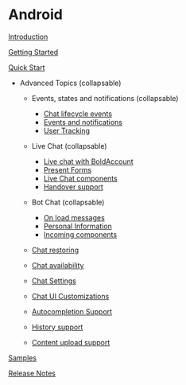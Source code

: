 # Android

[Introduction](IntroductionAndroid)

[Getting Started](GettingStartedAndroid)

[Quick Start](QuickStartAndroid)

- Advanced Topics  (collapsable)
  - Events, states and notifications  (collapsable)
    - [Chat lifecycle events](ChatLifecycleEventsAndroid)
    - [Events and notifications](Listeners-and-subscriptions-android)
    - [User Tracking](UserTrackingAndroid)
    
  - Live Chat  (collapsable)
    - [Live chat with BoldAccount](LiveBoldChatAdvanceAndroid)
    - [Present Forms](PresentFormsAndroid) 
    - [Live Chat components](Live-Components-android)
    - [Handover support](HandoverAndroid)
    
  - Bot Chat  (collapsable)
    - [On load messages](On-load-messages-injection-Android)
    - [Personal Information](Personal_Information)
    - [Incoming components](Incoming-component-Android)

  - [Chat restoring](ChatRestoringAndroid)
  - [Chat availability](android_chat_availability)
  - [Chat Settings](ChatSettingsAndroid)
  - [Chat UI Customizations](ChatCustomizationsAndroid)
  - [Autocompletion Support](Conversation-Autocomplete-android)
  - [History support](HistorySupportAndroid)
  - [Content upload support](FileUploadAndroid)


[Samples](https://github.com/bold360ai/bold360-mobile-samples-android)

[Release Notes](ReleaseNotesAndroid)
